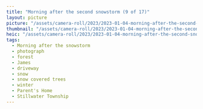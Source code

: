 ```yaml
---
title: "Morning after the second snowstorm (9 of 17)"
layout: picture
picture: "/assets/camera-roll/2023/2023-01-04-morning-after-the-second-snowstorm-09/20230104_172012796_iOS.jpg"
thumbnail: "/assets/camera-roll/2023/2023-01-04-morning-after-the-second-snowstorm-09/20230104_172012796_iOS-thumbnail.jpg"
heic: "/assets/camera-roll/2023/2023-01-04-morning-after-the-second-snowstorm-09/20230104_172012796_iOS.heic"
tags:
  - Morning after the snowstorm
  - photograph
  - forest
  - James
  - driveway
  - snow
  - snow covered trees
  - winter
  - Parent's Home
  - Stillwater Township
---
```

